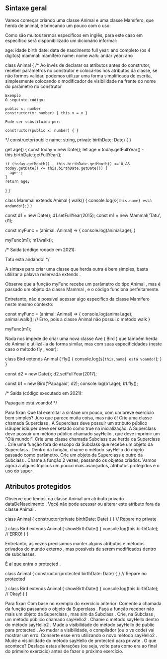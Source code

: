 ## Sintaxe geral

Vamos começar criando uma classe Animal e uma classe Mamífero, que herda de animal, e brincando um pouco com o uso.

Como são muitos termos específicos em inglês, para este caso em específico será disponibilizado um dicionário informal:

age: idade
birth date: data de nascimento
full year: ano completo (os 4 dígitos)
mammal: mamífero
name: nome
walk: andar
year: ano
 

class Animal {
  /*
    Ao invés de declarar os atributos antes do construtor, receber parâmetros 
    no construtor e colocá-los nos atributos da classe, se não formos 
    validar, podemos utilizar uma forma simplificada de escrita, simplesmente
    colocando o modificador de visibilidade na frente
    do nome do parâmetro no construtor

    Exemplo
    O seguinte código:

    public x: number
    constructor(x: number) { this.x = x }

    Pode ser substituído por:

    constructor(public x: number) { }
  */
  constructor(public name: string, private birthDate: Date) { }

  get age() {
    const today = new Date();
    let age = today.getFullYear() - this.birthDate.getFullYear();

    if (today.getMonth() - this.birthDate.getMonth() <= 0 && today.getDate() <= this.birthDate.getDate()) {
      age--;
    }
    return age;
  }
}

class Mammal extends Animal {
  walk() {
    console.log(`${this.name} está andando!`);
  }
}

const d1 = new Date();
d1.setFullYear(2015);
const m1 = new Mammal('Tatu', d1);

const myFunc = (animal: Animal) => {
  console.log(animal.age);
}

myFunc(m1);
m1.walk();

/*
Saída (código rodado em 2021):

Tatu está andando!
*/

A sintaxe para criar uma classe que herda outra é bem simples, basta utilizar a palavra reservada extends .

Observe que a função myFunc recebe um parâmetro do tipo Animal , mas é passado um objeto da classe Mammal , e o código funciona perfeitamente.

Entretanto, não é possível acessar algo específico da classe Mamífero neste mesmo contexto:

const myFunc = (animal: Animal) => {
  console.log(animal.age);
  animal.walk(); // Erro, pois a classe Animal não possui o método walk
}

myFunc(m1);

Nada nos impede de criar uma nova classe Ave ( Bird ) que também herda de Animal e utilizá-la de forma similar, mas com suas especificidades (neste caso o método fly , voar):

class Bird extends Animal {
  fly() {
    console.log(`${this.name} está voando!`);
  }
}

const d2 = new Date();
d2.setFullYear(2017);

const b1 = new Bird('Papagaio', d2);
console.log(b1.age);
b1.fly();

/*
Saída (código executado em 2021):

Papagaio está voando!
*/

Para fixar:
Que tal exercitar a sintaxe um pouco, com um breve exercício bem simples? Juro que parece muita coisa, mas não é!
Crie uma classe chamada Superclass .
A Superclass deve possuir um atributo público isSuper
isSuper deve ser setado como true na inicialização.
A Superclass deve possuir um método público chamado sayHello , que deve imprimir um "Olá mundo!".
Crie uma classe chamada Subclass que herda da Superclass .
Crie uma função fora do escopo da Subclass que recebe um objeto da Superclass .
Dentro da função, chame o método sayHello do objeto passado como parâmetro.
Crie um objeto da Superclass e outro da Subclass .
Chame a função 2 vezes, passando os objetos criados.
Vamos agora a alguns tópicos um pouco mais avançados, atributos protegidos e o uso do super .


## Atributos protegidos

Observe que temos, na classe Animal um atributo privado dataDeNascimento .
Você não pode acessar ou alterar este atributo fora da classe Animal .

class Animal {
  constructor(private birthDate: Date) { } // Repare no private

}
class Bird extends Animal {
  showBirthDate() {
    console.log(this.birthDate); // ERRO!
  }
}

Entretanto, as vezes precisamos manter alguns atributos e métodos privados do mundo externo , mas possíveis de serem modificados dentro de subclasses.

É aí que entra o protected .

class Animal {
  constructor(protected birthDate: Date) { } // Repare no protected

}
class Bird extends Animal {
  showBirthDate() {
    console.log(this.birthDate); // Okay!
  }
}

Para fixar:
Com base no exemplo do exercício anterior:
Comente a chamada da função passando o objeto da Superclass .
Faça a função receber não mais um objeto da Superclass , mas sim da Subclass .
Crie, na Subclass , um método público chamado sayHello2 .
Chame o método sayHello dentro do método sayHello2 .
Mude a visibilidade do método sayHello de public para protected .
Ao mudar a visibilidade, o compilador (ou o vs code) vai mostrar um erro. Conserte esse erro utilizando o novo método sayHello2 .
Mude a visibilidade do método sayHello de protected para private . O que acontece?
Desfaça estas alterações (ou seja, volte para como era ao final do primeiro exercício) antes de fazer o próximo exercício.